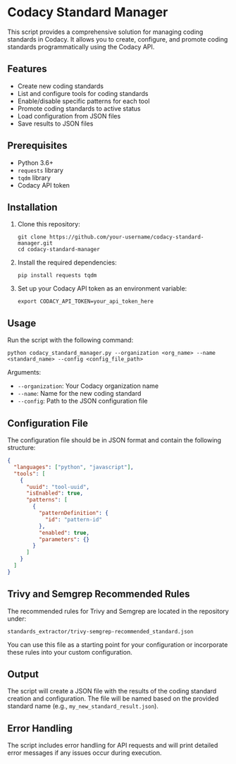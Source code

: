 # Codacy Standard Manager

This script provides a comprehensive solution for managing coding standards in Codacy. It allows you to create, configure, and promote coding standards programmatically using the Codacy API.

## Features

- Create new coding standards
- List and configure tools for coding standards
- Enable/disable specific patterns for each tool
- Promote coding standards to active status
- Load configuration from JSON files
- Save results to JSON files

## Prerequisites

- Python 3.6+
- `requests` library
- `tqdm` library
- Codacy API token

## Installation

1. Clone this repository:
   ```
   git clone https://github.com/your-username/codacy-standard-manager.git
   cd codacy-standard-manager
   ```

2. Install the required dependencies:
   ```
   pip install requests tqdm
   ```

3. Set up your Codacy API token as an environment variable:
   ```
   export CODACY_API_TOKEN=your_api_token_here
   ```

## Usage

Run the script with the following command:

```
python codacy_standard_manager.py --organization <org_name> --name <standard_name> --config <config_file_path>
```

Arguments:
- `--organization`: Your Codacy organization name
- `--name`: Name for the new coding standard
- `--config`: Path to the JSON configuration file

## Configuration File

The configuration file should be in JSON format and contain the following structure:

```json
{
  "languages": ["python", "javascript"],
  "tools": [
    {
      "uuid": "tool-uuid",
      "isEnabled": true,
      "patterns": [
        {
          "patternDefinition": {
            "id": "pattern-id"
          },
          "enabled": true,
          "parameters": {}
        }
      ]
    }
  ]
}
```

## Trivy and Semgrep Recommended Rules

The recommended rules for Trivy and Semgrep are located in the repository under:

```
standards_extractor/trivy-semgrep-recommended_standard.json
```

You can use this file as a starting point for your configuration or incorporate these rules into your custom configuration.

## Output

The script will create a JSON file with the results of the coding standard creation and configuration. The file will be named based on the provided standard name (e.g., `my_new_standard_result.json`).

## Error Handling

The script includes error handling for API requests and will print detailed error messages if any issues occur during execution.

